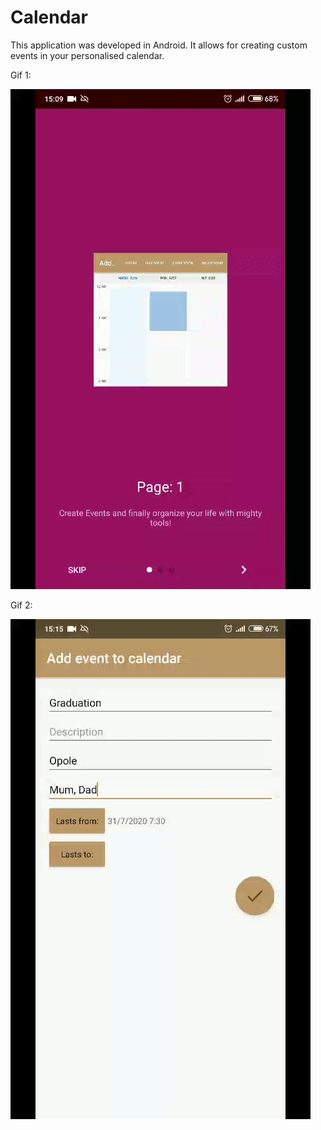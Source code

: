 # Calendar

This application was developed in Android. It allows for creating custom events in your personalised calendar.

Gif 1:

![](github-gifs/github-gif-1.gif)

Gif 2:

![](github-gifs/github-gif-2.gif)

